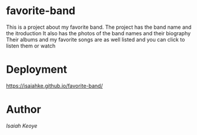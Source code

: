 
# favorite-band #
This is a project about my favorite band.
The project has the band name and the itroduction
It also has the photos of the band names and their biography
Their albums and my favorite songs are as well listed and you can click to listen them or watch

# Deployment #
<https://isaiahke.github.io/favorite-band/>

# Author #
*Isaiah Keoye*
